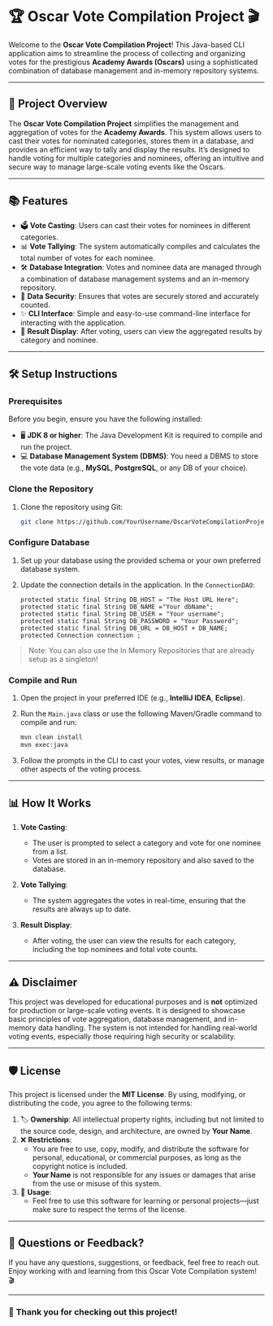 # 🏆 **Oscar Vote Compilation Project** 🎬

Welcome to the **Oscar Vote Compilation Project**! This Java-based CLI application aims to streamline the process of collecting and organizing votes for the prestigious **Academy Awards (Oscars)** using a sophisticated combination of database management and in-memory repository systems.

---

## 🚀 **Project Overview**

The **Oscar Vote Compilation Project** simplifies the management and aggregation of votes for the **Academy Awards**. This system allows users to cast their votes for nominated categories, stores them in a database, and provides an efficient way to tally and display the results. It’s designed to handle voting for multiple categories and nominees, offering an intuitive and secure way to manage large-scale voting events like the Oscars.

---

## 📚 **Features**

- 🗳️ **Vote Casting**: Users can cast their votes for nominees in different categories.
- 📊 **Vote Tallying**: The system automatically compiles and calculates the total number of votes for each nominee.
- 🛠️ **Database Integration**: Votes and nominee data are managed through a combination of database management systems and an in-memory repository.
- 🔐 **Data Security**: Ensures that votes are securely stored and accurately counted.
- ✨ **CLI Interface**: Simple and easy-to-use command-line interface for interacting with the application.
- 🏅 **Result Display**: After voting, users can view the aggregated results by category and nominee.

---

## 🛠️ **Setup Instructions**

### **Prerequisites**

Before you begin, ensure you have the following installed:

- 🖥️ **JDK 8 or higher**: The Java Development Kit is required to compile and run the project.
- 💻 **Database Management System (DBMS)**: You need a DBMS to store the vote data (e.g., **MySQL**, **PostgreSQL**, or any DB of your choice).

### **Clone the Repository**

1. Clone the repository using Git:

    ```bash
    git clone https://github.com/YourUsername/OscarVoteCompilationProject.git
    ```

### **Configure Database**

1. Set up your database using the provided schema or your own preferred database system.

2. Update the connection details in the application. In the `ConnectionDAO`:

    ```properties
    protected static final String DB_HOST = "The Host URL Here";
    protected static final String DB_NAME ="Your dbName";
    protected static final String DB_USER = "Your username";
    protected static final String DB_PASSWORD = "Your Password";
    protected static final String DB_URL = DB_HOST + DB_NAME;
    protected Connection connection ;
    ```
> Note: You can also use the In Memory Repositories that are already setup as a singleton!
### **Compile and Run**

1. Open the project in your preferred IDE (e.g., **IntelliJ IDEA**, **Eclipse**).
2. Run the `Main.java` class or use the following Maven/Gradle command to compile and run:

    ```bash
    mvn clean install
    mvn exec:java
    ```

3. Follow the prompts in the CLI to cast your votes, view results, or manage other aspects of the voting process.

---

## 📊 **How It Works**

1. **Vote Casting**:  
   - The user is prompted to select a category and vote for one nominee from a list.
   - Votes are stored in an in-memory repository and also saved to the database.

2. **Vote Tallying**:  
   - The system aggregates the votes in real-time, ensuring that the results are always up to date.
   
3. **Result Display**:  
   - After voting, the user can view the results for each category, including the top nominees and total vote counts.

---

## ⚠️ **Disclaimer**

This project was developed for educational purposes and is **not** optimized for production or large-scale voting events. It is designed to showcase basic principles of vote aggregation, database management, and in-memory data handling. The system is not intended for handling real-world voting events, especially those requiring high security or scalability.

---

## 🛡️ **License**

This project is licensed under the **MIT License**. By using, modifying, or distributing the code, you agree to the following terms:

1. 🏷️ **Ownership**: All intellectual property rights, including but not limited to the source code, design, and architecture, are owned by **Your Name**.  
2. ❌ **Restrictions**:  
   - You are free to use, copy, modify, and distribute the software for personal, educational, or commercial purposes, as long as the copyright notice is included.  
   - **Your Name** is not responsible for any issues or damages that arise from the use or misuse of this system.  
3. 🔐 **Usage**:  
   - Feel free to use this software for learning or personal projects—just make sure to respect the terms of the license.

---

## 💬 **Questions or Feedback?**

If you have any questions, suggestions, or feedback, feel free to reach out.  
Enjoy working with and learning from this Oscar Vote Compilation system! 🎬

---

### 🥳 **Thank you for checking out this project!**
